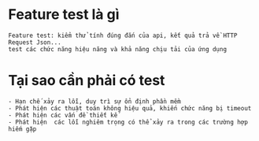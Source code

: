 # Feature test là gì 
```text
Feature test: kiểm thử tính đúng đắn của api, kết quả trả về HTTP Request Json...
test các chức năng hiệu năng và khả năng chịu tải của ứng dụng
```

# Tại sao cần phải có test

```text
- Hạn chế xảy ra lỗi, duy trì sự ổn định phần mềm
- Phát hiện các thuật toán không hiệu quả, khiến chức năng bị timeout
- Phát hiện các vấn đề thiết kế
- Phát hiện  các lỗi nghiêm trọng có thể xảy ra trong các trường hợp hiếm gặp

```

